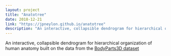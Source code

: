 ```yaml
---
layout: project
title: "Anatotree"
date: 2018-12-21
link: "https://jpneylon.github.io/anatotree"
description: "An interactive, collapsible dendrogram for hierarchical organization of human anatomy built on the data from the BodyParts3D dataset"
---
```

An interactive, collapsible dendrogram for hierarchical organization of human anatomy built on the data from the <a href="http://lifesciencedb.jp/bp3d/">BodyParts3D dataset</a>

